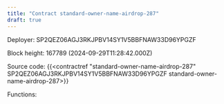 ```yaml
---
title: "Contract standard-owner-name-airdrop-287"
draft: true
---
```

Deployer: SP2QEZ06AGJ3RKJPBV14SY1V5BBFNAW33D96YPGZF


 



Block height: 167789 (2024-09-29T11:28:42.000Z)

Source code: {{<contractref "standard-owner-name-airdrop-287" SP2QEZ06AGJ3RKJPBV14SY1V5BBFNAW33D96YPGZF standard-owner-name-airdrop-287>}}

Functions:


